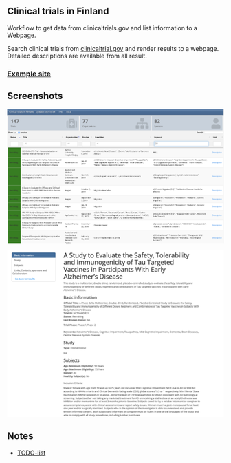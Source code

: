 ## Clinical trials in Finland

Workflow to get data from clinicaltrials.gov and list information to a Webpage.

Search clinical trials from [clinicaltrial.gov](https://clinicaltrials.gov/api/) and render results to a webpage. Detailed descriptions are available from all result.

### [Example site](https://research.janimiettinen.fi/material/clinicaltrials/)



## Screenshots

![](img/index.png)

![](img/detail.png)


## Notes

- [TODO-list](TODO.md)
